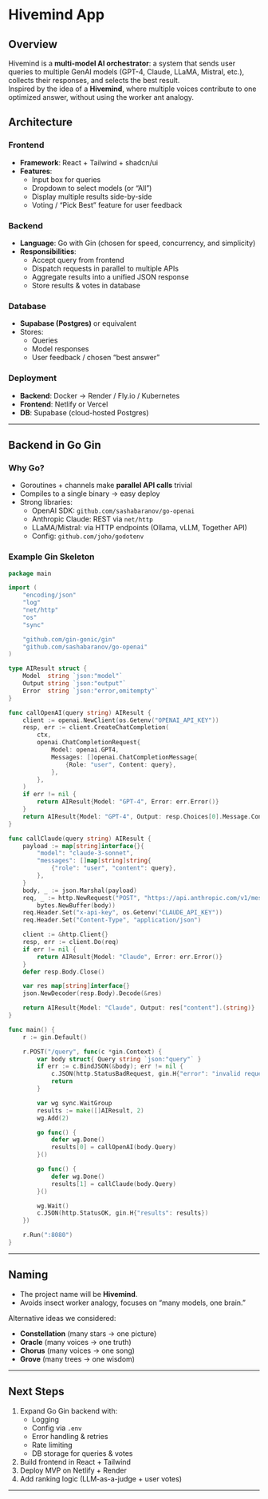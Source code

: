 # Hivemind App

## Overview
Hivemind is a **multi-model AI orchestrator**: a system that sends user queries to multiple GenAI models (GPT-4, Claude, LLaMA, Mistral, etc.), collects their responses, and selects the best result.  
Inspired by the idea of a **Hivemind**, where multiple voices contribute to one optimized answer, without using the worker ant analogy.

## Architecture
### Frontend
- **Framework**: React + Tailwind + shadcn/ui
- **Features**:
  - Input box for queries
  - Dropdown to select models (or “All”)
  - Display multiple results side-by-side
  - Voting / “Pick Best” feature for user feedback

### Backend
- **Language**: Go with Gin (chosen for speed, concurrency, and simplicity)
- **Responsibilities**:
  - Accept query from frontend
  - Dispatch requests in parallel to multiple APIs
  - Aggregate results into a unified JSON response
  - Store results & votes in database

### Database
- **Supabase (Postgres)** or equivalent
- Stores:
  - Queries
  - Model responses
  - User feedback / chosen “best answer”

### Deployment
- **Backend**: Docker → Render / Fly.io / Kubernetes
- **Frontend**: Netlify or Vercel
- **DB**: Supabase (cloud-hosted Postgres)

---

## Backend in Go Gin

### Why Go?
- Goroutines + channels make **parallel API calls** trivial
- Compiles to a single binary → easy deploy
- Strong libraries:  
  - OpenAI SDK: `github.com/sashabaranov/go-openai`  
  - Anthropic Claude: REST via `net/http`  
  - LLaMA/Mistral: via HTTP endpoints (Ollama, vLLM, Together API)  
  - Config: `github.com/joho/godotenv`  

### Example Gin Skeleton
```go
package main

import (
	"encoding/json"
	"log"
	"net/http"
	"os"
	"sync"

	"github.com/gin-gonic/gin"
	"github.com/sashabaranov/go-openai"
)

type AIResult struct {
	Model  string `json:"model"`
	Output string `json:"output"`
	Error  string `json:"error,omitempty"`
}

func callOpenAI(query string) AIResult {
	client := openai.NewClient(os.Getenv("OPENAI_API_KEY"))
	resp, err := client.CreateChatCompletion(
		ctx,
		openai.ChatCompletionRequest{
			Model: openai.GPT4,
			Messages: []openai.ChatCompletionMessage{
				{Role: "user", Content: query},
			},
		},
	)
	if err != nil {
		return AIResult{Model: "GPT-4", Error: err.Error()}
	}
	return AIResult{Model: "GPT-4", Output: resp.Choices[0].Message.Content}
}

func callClaude(query string) AIResult {
	payload := map[string]interface{}{
		"model": "claude-3-sonnet",
		"messages": []map[string]string{
			{"role": "user", "content": query},
		},
	}
	body, _ := json.Marshal(payload)
	req, _ := http.NewRequest("POST", "https://api.anthropic.com/v1/messages",
		bytes.NewBuffer(body))
	req.Header.Set("x-api-key", os.Getenv("CLAUDE_API_KEY"))
	req.Header.Set("Content-Type", "application/json")

	client := &http.Client{}
	resp, err := client.Do(req)
	if err != nil {
		return AIResult{Model: "Claude", Error: err.Error()}
	}
	defer resp.Body.Close()

	var res map[string]interface{}
	json.NewDecoder(resp.Body).Decode(&res)

	return AIResult{Model: "Claude", Output: res["content"].(string)}
}

func main() {
	r := gin.Default()

	r.POST("/query", func(c *gin.Context) {
		var body struct{ Query string `json:"query"` }
		if err := c.BindJSON(&body); err != nil {
			c.JSON(http.StatusBadRequest, gin.H{"error": "invalid request"})
			return
		}

		var wg sync.WaitGroup
		results := make([]AIResult, 2)
		wg.Add(2)

		go func() {
			defer wg.Done()
			results[0] = callOpenAI(body.Query)
		}()

		go func() {
			defer wg.Done()
			results[1] = callClaude(body.Query)
		}()

		wg.Wait()
		c.JSON(http.StatusOK, gin.H{"results": results})
	})

	r.Run(":8080")
}
```

---

## Naming
- The project name will be **Hivemind**.  
- Avoids insect worker analogy, focuses on “many models, one brain.”  

Alternative ideas we considered:  
- **Constellation** (many stars → one picture)  
- **Oracle** (many voices → one truth)  
- **Chorus** (many voices → one song)  
- **Grove** (many trees → one wisdom)  

---

## Next Steps
1. Expand Go Gin backend with:
   - Logging
   - Config via `.env`
   - Error handling & retries
   - Rate limiting
   - DB storage for queries & votes
2. Build frontend in React + Tailwind
3. Deploy MVP on Netlify + Render
4. Add ranking logic (LLM-as-a-judge + user votes)

---
